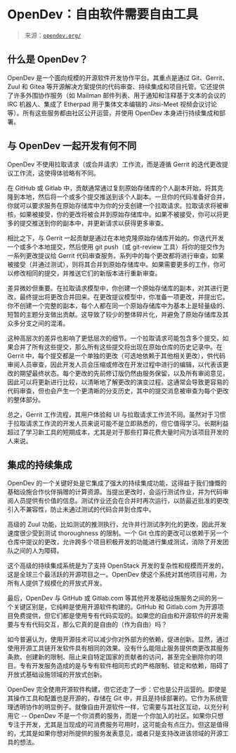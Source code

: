 <!--yml

类别：未分类

日期：2024 年 05 月 27 日 14:37:41

-->

# OpenDev：自由软件需要自由工具

> 来源：[`opendev.org/`](https://opendev.org/)

## 什么是 OpenDev？

OpenDev 是一个面向规模的开源软件开发协作平台。其重点是通过 Git、Gerrit、Zuul 和 Gitea 等开源解决方案提供的代码审查、持续集成和项目托管。它还提供了许多外围协作服务（如 Mailman 邮件列表、用于通知和注释基于文本的会议的 IRC 机器人、集成了 Etherpad 用于集体文本编辑的 Jitsi-Meet 视频会议讨论等）。所有这些服务都由社区公开运营，并使用 OpenDev 本身进行持续集成和部署。

## 与 OpenDev 一起开发有何不同

OpenDev 不使用拉取请求（或合并请求）工作流，而是遵循 Gerrit 的迭代更改提议工作流，这使得体验略有不同。

在 GitHub 或 Gitlab 中，贡献通常通过复刻原始存储库的个人副本开始，将其克隆到本地，然后将一个或多个提交推送到该个人副本。一旦你的代码准备好合并，你就可以要求服务在原始存储库中为你的分支创建一个拉取请求。拉取请求将被审核，如果被接受，你的更改将被合并到原始存储库中。如果不被接受，你可以将更多的提交推送到你的副本中，并更新请求以获得更多审查。

相比之下，与 Gerrit 一起贡献是通过在本地克隆原始存储库开始的。你迭代开发一个或多个本地提交，然后使用 git push（或 git-review 工具）将你的提交作为一系列更改提议给 Gerrit 代码审查服务。系列中的每个更改都将进行审查，如果被接受（并通过测试），则将其合并到原始存储库中。如果需要更多的工作，你可以修改相同的提交，并推送它们的新版本进行重新审查。

差异微妙但重要。在拉取请求模型中，你创建一个原始存储库的副本，对其进行更改，最终提出将更改合并回来。在更改提议模型中，你准备一项更改，并提出它。你不创建一个完整的副本，每个人都在同一个原始存储库中为基本上是轻量级的、短暂的主题分支做出贡献。这导致了较少的整体碎片化，并避免了原始存储库及其众多分支之间的混淆。

这种高层次的差异也影响了更低层次的细节。一个拉取请求可能包含多个提交，如果合并了所有这些提交，那么所有这些提交将出现在原始仓库的历史记录中。在 Gerrit 中，每个提交都是一个单独的更改（可选地依赖于其他相关更改），供代码审阅人员审查，因此开发人员会压缩或修改在开发过程中进行的编辑，以代表该更改的期望最终状态。每个更改的先前修订版仍然由服务保留，以及所有审阅意见，因此可以将更新进行比较，以清晰地了解更改的演变过程。这通常会导致更容易的代码审查，但也会产生一个更清晰的分支历史，其中的提交消息被审查为每个更改的整体部分。

总之，Gerrit 工作流程，其用户体验和 UI 与拉取请求工作流不同。虽然对于习惯于拉取请求工作流的开发人员来说可能不是立即熟悉的，但它值得学习。长期利益超过了学习新工具的短期成本，尤其是对于那些打算花费大量时间为该项目开发的人来说。

## 集成的持续集成

OpenDev 的一个关键好处是它集成了强大的持续集成功能，这得益于我们慷慨的基础设施合作伙伴捐赠的计算资源。当提出更改时，会运行测试作业，并为代码审阅人员提供有价值的信息。测试作业还会在合并时再次运行，以防最近批准的更改引入不兼容性，防止未通过测试的代码合并到仓库中。

高级的 Zuul 功能，比如测试的推测执行，允许并行测试序列化的更改，因此开发速度很少受到测试 thoroughness 的限制。一个 Git 仓库的更改可以依赖于另一个仓库中提议的更改，允许跨多个项目积极开发的功能进行集成测试，消除了开发团队之间的人为障碍。

这个高级的持续集成系统是为了支持 OpenStack 开发的复杂性和规模而开发的，这是全球三个最活跃的开源项目之一。OpenDev 使这个系统对其他项目可用，为所有人提供了规模化的开放式开发。

最后，OpenDev 与 GitHub 或 Gitlab.com 等其他开发基础设施服务之间的另一个关键区别是，它纯粹是使用开源软件构建的。GitHub 和 Gitlab.com 为开源项目免费提供，但它们都是使用专有代码实现的。如果您的自由和开源软件的开发需要与专有代码交互，那么它真的是自由的（作为自由）吗？

如今普遍认为，使用开源技术可以减少你对外部方的依赖，促进创新。显然，通过使用开源工具链开发软件具有相同的效果。没有什么能阻止服务提供商更改其服务条款、创建新的限制、阻止来自特定国家的贡献者的访问，甚至完全删除你的项目。专有开发服务造成的是与专有软件相同形式的严格限制、锁定和依赖，阻碍了开放式基础设施领域的开放式创新。

OpenDev 完全使用开源软件构建，但它还走了一步：它也是公开运营的。即使是其操作工具和配置也是开源的，存储在 Git 中，并且是持续部署的。它作为系统管理透明协作的明显例子。就像自由开源软件一样，它需要与其社区互动，以充分利用它 -- OpenDev 不是一个你消费的服务，而是一个你加入的社区。如果你只想专注于开发，尤其是当现成的可消费服务可用时，这可能会有点压力。但这是值得的，尤其是如果你想对所提供的服务发表意见，或者只是支持改进该领域的开源工具的想法。
